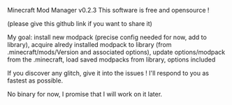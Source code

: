 Minecraft Mod Manager v0.2.3
This software is free and opensource !

(please give this github link if you want to share it)

 My goal:
install new modpack (precise config needed for now, add to library), acquire alredy installed modpack to library (from .minecraft/mods/Version and associated options), update options/modpack from the .minecraft, load saved modpacks from library, options included

If you discover any glitch, give it into the issues !
I'll respond to you as fastest as possible.

No binary for now, I promise that I will work on it later.
